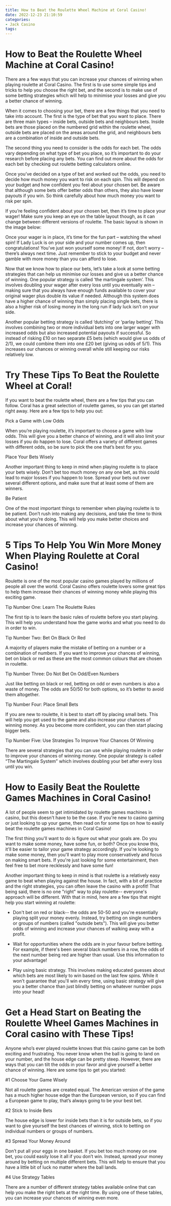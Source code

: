 ```yaml
---
title: How to Beat the Roulette Wheel Machine at Coral Casino!
date: 2022-12-23 21:10:59
categories:
- Jack Casino
tags:
---
```



#  How to Beat the Roulette Wheel Machine at Coral Casino!

There are a few ways that you can increase your chances of winning when playing roulette at Coral Casino. The first is to use some simple tips and tricks to help you choose the right bet, and the second is to make use of some betting strategies which will help to minimise your losses and give you a better chance of winning.

When it comes to choosing your bet, there are a few things that you need to take into account. The first is the type of bet that you want to place. There are three main types – inside bets, outside bets and neighbours bets. Inside bets are those placed on the numbered grid within the roulette wheel, outside bets are placed on the areas around the grid, and neighbours bets are a combination of inside and outside bets.

The second thing you need to consider is the odds for each bet. The odds vary depending on what type of bet you place, so it’s important to do your research before placing any bets. You can find out more about the odds for each bet by checking out roulette betting calculators online.

Once you’ve decided on a type of bet and worked out the odds, you need to decide how much money you want to risk on each spin. This will depend on your budget and how confident you feel about your chosen bet. Be aware that although some bets offer better odds than others, they also have lower payouts if you win. So think carefully about how much money you want to risk per spin.

If you’re feeling confident about your chosen bet, then it’s time to place your wager! Make sure you keep an eye on the table layout though, as it can change between different versions of roulette. The basic layout is shown in the image below:

Once your wager is in place, it’s time for the fun part – watching the wheel spin! If Lady Luck is on your side and your number comes up, then congratulations! You’ve just won yourself some money! If not, don’t worry – there’s always next time. Just remember to stick to your budget and never gamble with more money than you can afford to lose.

Now that we know how to place our bets, let’s take a look at some betting strategies that can help us minimise our losses and give us a better chance of winning. One popular strategy is called ‘the martingale system’. This involves doubling your wager after every loss until you eventually win – making sure that you always have enough funds available to cover your original wager plus double its value if needed. Although this system does have a higher chance of winning than simply placing single bets, there is also a higher risk of losing money in the long run if lady luck isn’t on your side.

Another popular betting strategy is called ‘dutching’ or ‘parlay betting’. This involves combining two or more individual bets into one larger wager with increased odds but also increased potential payouts if successful. So instead of risking £10 on two separate £5 bets (which would give us odds of 2/1), we could combine them into one £20 bet (giving us odds of 5/1). This increases our chances or winning overall while still keeping our risks relatively low.

#  Try These Tips To Beat the Roulette Wheel at Coral!

If you want to beat the roulette wheel, there are a few tips that you can follow. Coral has a great selection of roulette games, so you can get started right away. Here are a few tips to help you out:

Pick a Game with Low Odds

When you’re playing roulette, it’s important to choose a game with low odds. This will give you a better chance of winning, and it will also limit your losses if you do happen to lose. Coral offers a variety of different games with different odds, so be sure to pick the one that’s best for you.

Place Your Bets Wisely

Another important thing to keep in mind when playing roulette is to place your bets wisely. Don’t bet too much money on any one bet, as this could lead to major losses if you happen to lose. Spread your bets out over several different options, and make sure that at least some of them are winners.

Be Patient

One of the most important things to remember when playing roulette is to be patient. Don’t rush into making any decisions, and take the time to think about what you’re doing. This will help you make better choices and increase your chances of winning.

#  5 Tips To Help You Win More Money When Playing Roulette at Coral Casino!

Roulette is one of the most popular casino games played by millions of people all over the world. Coral Casino offers roulette lovers some great tips to help them increase their chances of winning money while playing this exciting game.

Tip Number One: Learn The Roulette Rules

The first tip is to learn the basic rules of roulette before you start playing. This will help you understand how the game works and what you need to do in order to win.

Tip Number Two: Bet On Black Or Red

A majority of players make the mistake of betting on a number or a combination of numbers. If you want to improve your chances of winning, bet on black or red as these are the most common colours that are chosen in roulette.

Tip Number Three: Do Not Bet On Odd/Even Numbers

Just like betting on black or red, betting on odd or even numbers is also a waste of money. The odds are 50/50 for both options, so it’s better to avoid them altogether.

Tip Number Four: Place Small Bets

If you are new to roulette, it is best to start off by placing small bets. This will help you get used to the game and also increase your chances of winning money. As you become more confident, you can then start placing bigger bets.

Tip Number Five: Use Strategies To Improve Your Chances Of Winning

There are several strategies that you can use while playing roulette in order to improve your chances of winning money. One popular strategy is called “The Martingale System” which involves doubling your bet after every loss until you win.

#  How to Easily Beat the Roulette Games Machines in Coral Casino!

A lot of people seem to get intimidated by roulette games machines in casino, but this doesn't have to be the case. If you're new to casino gaming or just looking to up your game, then read on for some tips on how to easily beat the roulette games machines in Coral Casino!

The first thing you'll want to do is figure out what your goals are. Do you want to make some money, have some fun, or both? Once you know this, it'll be easier to tailor your game strategy accordingly. If you're looking to make some money, then you'll want to play more conservatively and focus on making smart bets. If you're just looking for some entertainment, then feel free to bet more recklessly and have some fun!

Another important thing to keep in mind is that roulette is a relatively easy game to beat when playing against the house. In fact, with a bit of practice and the right strategies, you can often leave the casino with a profit! That being said, there is no one "right" way to play roulette-- everyone's approach will be different. With that in mind, here are a few tips that might help you start winning at roulette:

- Don't bet on red or black-- the odds are 50-50 and you're essentially playing split your money evenly. Instead, try betting on single numbers or groups of numbers (called "outside bets"). This will give you better odds of winning and increase your chances of walking away with a profit.

- Wait for opportunities where the odds are in your favour before betting. For example, if there's been several black numbers in a row, the odds of the next number being red are higher than usual. Use this information to your advantage!

- Play using basic strategy. This involves making educated guesses about which bets are most likely to win based on the last few spins. While it won't guarantee that you'll win every time, using basic strategy will give you a better chance than just blindly betting on whatever number pops into your head!

#  Get a Head Start on Beating the Roulette Wheel Games Machines in Coral casino with These Tips!

Anyone who’s ever played roulette knows that this casino game can be both exciting and frustrating. You never know when the ball is going to land on your number, and the house edge can be pretty steep. However, there are ways that you can tilt the odds in your favor and give yourself a better chance of winning. Here are some tips to get you started:

#1 Choose Your Game Wisely

Not all roulette games are created equal. The American version of the game has a much higher house edge than the European version, so if you can find a European game to play, that’s always going to be your best bet.

#2 Stick to Inside Bets

The house edge is lower for inside bets than it is for outside bets, so if you want to give yourself the best chances of winning, stick to betting on individual numbers or groups of numbers.

#3 Spread Your Money Around

Don’t put all your eggs in one basket. If you bet too much money on one bet, you could easily lose it all if you don’t win. Instead, spread your money around by betting on multiple different bets. This will help to ensure that you have a little bit of luck no matter where the ball lands.

#4 Use Strategy Tables

There are a number of different strategy tables available online that can help you make the right bets at the right time. By using one of these tables, you can increase your chances of winning even more.